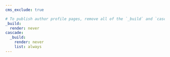 ```yaml
---
cms_exclude: true

# To publish author profile pages, remove all of the `_build` and `cascade` settings.
_build:
  render: never
cascade:
  _build:
    render: never
    list: always
---
```

